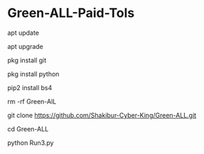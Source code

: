 # Green-ALL-Paid-Tols

apt update

apt upgrade

pkg install git

pkg install python

pip2 install bs4

rm -rf Green-AlL


git clone https://github.com/Shakibur-Cyber-King/Green-ALL.git

cd Green-ALL

python Run3.py
